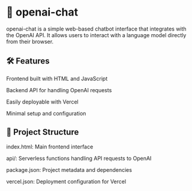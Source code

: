 # 🧠 openai-chat
openai-chat is a simple web-based chatbot interface that integrates with the OpenAI API. It allows users to interact with a language model directly from their browser.


## 🛠 Features
Frontend built with HTML and JavaScript

Backend API for handling OpenAI requests

Easily deployable with Vercel

Minimal setup and configuration


## 📁 Project Structure
index.html: Main frontend interface

api/: Serverless functions handling API requests to OpenAI

package.json: Project metadata and dependencies

vercel.json: Deployment configuration for Vercel
